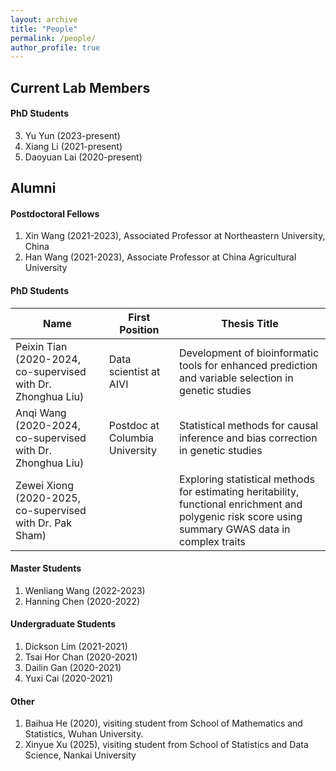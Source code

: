 ```yaml
---
layout: archive
title: "People"
permalink: /people/
author_profile: true
---
```




## Current Lab Members

#### PhD Students
3. Yu Yun (2023-present)
1. Xiang Li (2021-present)
1. Daoyuan Lai (2020-present)





## Alumni

#### Postdoctoral Fellows
1.  Xin Wang (2021-2023),  Associated Professor at Northeastern University, China
1. Han Wang (2021-2023), Associate Professor at China Agricultural University 


#### PhD Students

|   Name    |    First Position|  Thesis Title   |
| -------------  |-------------      |-------------| 
| Peixin Tian (2020-2024, co-supervised with Dr. Zhonghua Liu) | Data scientist at AIVI | Development of bioinformatic tools for enhanced prediction and variable selection in genetic studies |
|Anqi Wang (2020-2024, co-supervised with Dr. Zhonghua Liu)| Postdoc at Columbia University|Statistical methods for causal inference and bias correction in genetic studies|
|Zewei Xiong (2020-2025, co-supervised with Dr. Pak Sham)| | Exploring statistical methods for estimating heritability, functional enrichment and polygenic risk score using summary GWAS data in complex traits | 



#### Master Students
1. Wenliang Wang (2022-2023)
1. Hanning Chen (2020-2022)


#### Undergraduate Students
1. Dickson Lim (2021-2021)
1. Tsai Hor  Chan (2020-2021)
1. Dailin Gan (2020-2021)
1. Yuxi Cai (2020-2021)

#### Other
1. Baihua He (2020), visiting student from School of Mathematics and Statistics, Wuhan University. 
1. Xinyue Xu (2025), visiting student from School of Statistics and Data Science, Nankai University